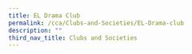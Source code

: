 ```yaml
---
title: EL Drama Club
permalink: /cca/Clubs-and-Societies/EL-Drama-club
description: ""
third_nav_title: Clubs and Societies
---
```

